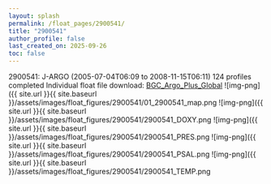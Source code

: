 ```yaml
---
layout: splash
permalink: /float_pages/2900541/
title: "2900541"
author_profile: false
last_created_on: 2025-09-26
toc: false
---
```

 
2900541: J-ARGO (2005-07-04T06:09 to 2008-11-15T06:11)
124 profiles completed
Individual float file download: [BGC_Argo_Plus_Global](https://ftp.soest.hawaii.edu/bgc_argo_plus/Individual_Floats/outliers_removed/2900541_Sprof_processed.nc)
![img-png]({{ site.url }}{{ site.baseurl }}/assets/images/float_figures/2900541/01_2900541_map.png
![img-png]({{ site.url }}{{ site.baseurl }}/assets/images/float_figures/2900541/2900541_DOXY.png
![img-png]({{ site.url }}{{ site.baseurl }}/assets/images/float_figures/2900541/2900541_PRES.png
![img-png]({{ site.url }}{{ site.baseurl }}/assets/images/float_figures/2900541/2900541_PSAL.png
![img-png]({{ site.url }}{{ site.baseurl }}/assets/images/float_figures/2900541/2900541_TEMP.png
